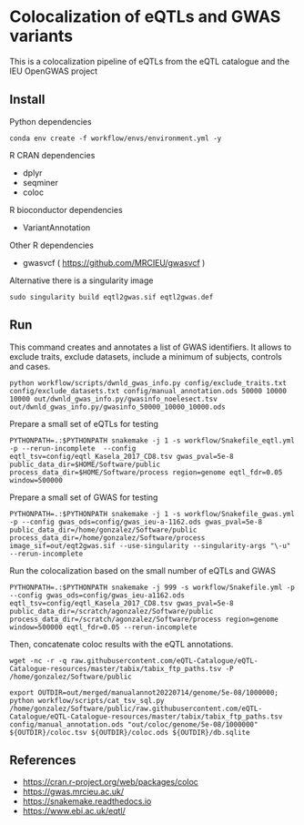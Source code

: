 # Colocalization of eQTLs and GWAS variants

This is a colocalization pipeline of eQTLs from the eQTL catalogue and the IEU OpenGWAS project

## Install

Python dependencies

~~~
conda env create -f workflow/envs/environment.yml -y
~~~

R CRAN dependencies

- dplyr
- seqminer
- coloc

R bioconductor dependencies

- VariantAnnotation

Other R dependencies

- gwasvcf ( https://github.com/MRCIEU/gwasvcf )

Alternative there is a singularity image

~~~
sudo singularity build eqtl2gwas.sif eqtl2gwas.def
~~~

## Run

This command creates and annotates a list of GWAS identifiers.
It allows to exclude traits, exclude datasets, include a minimum of subjects, controls and cases.

~~~
python workflow/scripts/dwnld_gwas_info.py config/exclude_traits.txt config/exclude_datasets.txt config/manual_annotation.ods 50000 10000 10000 out/dwnld_gwas_info.py/gwasinfo_noelesect.tsv out/dwnld_gwas_info.py/gwasinfo_50000_10000_10000.ods
~~~

Prepare a small set of eQTLs for testing

~~~
PYTHONPATH=.:$PYTHONPATH snakemake -j 1 -s workflow/Snakefile_eqtl.yml -p --rerun-incomplete  --config  eqtl_tsv=config/eqtl_Kasela_2017_CD8.tsv gwas_pval=5e-8 public_data_dir=$HOME/Software/public process_data_dir=$HOME/Software/process region=genome eqtl_fdr=0.05 window=500000
~~~

Prepare a small set of GWAS for testing

~~~
PYTHONPATH=.:$PYTHONPATH snakemake -j 1 -s workflow/Snakefile_gwas.yml -p --config gwas_ods=config/gwas_ieu-a-1162.ods gwas_pval=5e-8 public_data_dir=/home/gonzalez/Software/public process_data_dir=/home/gonzalez/Software/process image_sif=out/eqt2gwas.sif --use-singularity --singularity-args "\-u"  --rerun-incomplete
~~~

Run the colocalization based on the small number of eQTLs and GWAS

~~~
PYTHONPATH=.:$PYTHONPATH snakemake -j 999 -s workflow/Snakefile.yml -p --config gwas_ods=config/gwas_ieu-a1162.ods eqtl_tsv=config/eqtl_Kasela_2017_CD8.tsv gwas_pval=5e-8 public_data_dir=/scratch/agonzalez/Software/public process_data_dir=/scratch/agonzalez/Software/process region=genome window=500000 eqtl_fdr=0.05 --rerun-incomplete
~~~

Then, concatenate coloc results with the eQTL annotations. 

~~~
wget -nc -r -q raw.githubusercontent.com/eQTL-Catalogue/eQTL-Catalogue-resources/master/tabix/tabix_ftp_paths.tsv -P /home/gonzalez/Software/public
~~~

~~~
export OUTDIR=out/merged/manualannot20220714/genome/5e-08/1000000; python workflow/scripts/cat_tsv_sql.py /home/gonzalez/Software/public/raw.githubusercontent.com/eQTL-Catalogue/eQTL-Catalogue-resources/master/tabix/tabix_ftp_paths.tsv config/manual_annotation.ods "out/coloc/genome/5e-08/1000000" ${OUTDIR}/coloc.tsv ${OUTDIR}/coloc.ods ${OUTDIR}/db.sqlite
~~~

## References

- <https://cran.r-project.org/web/packages/coloc>
- <https://gwas.mrcieu.ac.uk/>
- <https://snakemake.readthedocs.io>
- <https://www.ebi.ac.uk/eqtl/>
